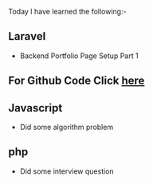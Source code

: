 Today I have learned the following:-

## Laravel
- Backend Portfolio Page Setup Part 1

## For Github Code Click [here](https://github.com/Vishal-sarkar/Brand-Portfolio-Website/commit/d4d5542710ba30b4fbba8dd7c4833532f806bd3d)

## Javascript
- Did some algorithm problem

## php
- Did some interview question
